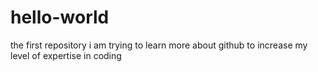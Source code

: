 # hello-world
the first repository
i am trying to learn more about github to increase my level of expertise in coding
